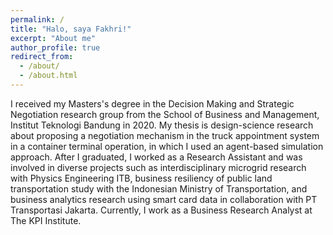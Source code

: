 ```yaml
---
permalink: /
title: "Halo, saya Fakhri!"
excerpt: "About me"
author_profile: true
redirect_from: 
  - /about/
  - /about.html
---
```


I received my Masters's degree in the Decision Making and Strategic Negotiation research group from the School of Business and Management, Institut Teknologi Bandung in 2020. My thesis is design-science research about proposing a negotiation mechanism in the truck appointment system in a container terminal operation, in which I used an agent-based simulation approach. After I graduated, I worked as a Research Assistant and was involved in diverse projects such as interdisciplinary microgrid research with Physics Engineering ITB, business resiliency of public land transportation study with the Indonesian Ministry of Transportation, and business analytics research using smart card data in collaboration with PT Transportasi Jakarta. Currently, I work as a Business Research Analyst at The KPI Institute.
